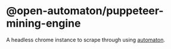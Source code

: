 @open-automaton/puppeteer-mining-engine
=======================================

A headless chrome instance to scrape through using [automaton](https://www.npmjs.com/package/@open-automaton/automaton). 
